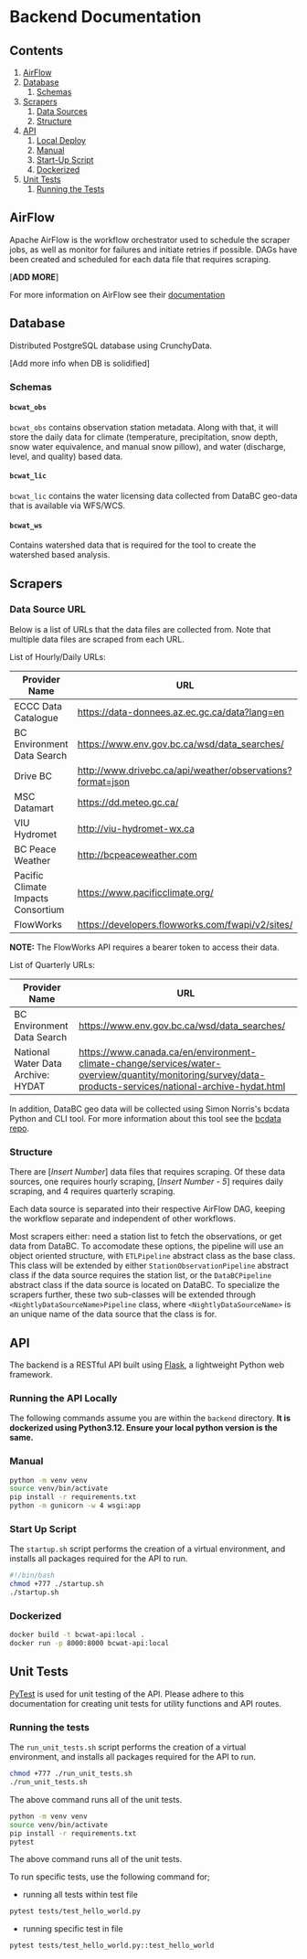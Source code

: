 # Backend Documentation

## Contents

1. [AirFlow](#airflow)
2. [Database](#database)
    1. [Schemas](#schemas)  
3. [Scrapers](#scrapers)
    1. [Data Sources](#data-source-url)
    2. [Structure](#structure)
4. [API](#api)
    1. [Local Deploy](#running-the-api-locally)
    2. [Manual](#manual)
    3. [Start-Up Script](#start-up-script)
    4. [Dockerized](#dockerized)
5. [Unit Tests](#unit-tests)
    1. [Running the Tests](#running-the-tests)

## AirFlow

Apache AirFlow is the workflow orchestrator used to schedule the scraper jobs, as well as monitor for failures and initiate retries if possible. DAGs have been created and scheduled for each data file that requires scraping. 

[**ADD MORE**]

For more information on AirFlow see their [documentation](https://airflow.apache.org/docs/)

## Database

Distributed PostgreSQL database using CrunchyData.

[Add more info when DB is solidified]

### Schemas

#### `bcwat_obs`

`bcwat_obs` contains observation station metadata. Along with that, it will store the daily data for climate (temperature, precipitation, snow depth, snow water equivalence, and manual snow pillow), and water (discharge, level, and quality) based data.

#### `bcwat_lic`

`bcwat_lic` contains the water licensing data collected from DataBC geo-data that is available via WFS/WCS.

#### `bcwat_ws`

Contains watershed data that is required for the tool to create the watershed based analysis.

## Scrapers

### Data Source URL

Below is a list of URLs that the data files are collected from. Note that multiple data files are scraped from each URL.

List of Hourly/Daily URLs:

| Provider Name                         | URL                                                       |
|---------------------------------------|-----------------------------------------------------------|
|ECCC Data Catalogue                    |https://data-donnees.az.ec.gc.ca/data?lang=en              |
|BC Environment Data Search             |https://www.env.gov.bc.ca/wsd/data_searches/               |
|Drive BC                               |http://www.drivebc.ca/api/weather/observations?format=json |
|MSC Datamart                           |https://dd.meteo.gc.ca/                                    |
|VIU Hydromet                           |http://viu-hydromet-wx.ca                                  |
|BC Peace Weather                       |http://bcpeaceweather.com                                  |
|Pacific Climate Impacts Consortium     |https://www.pacificclimate.org/                            |
|FlowWorks                              |https://developers.flowworks.com/fwapi/v2/sites/|

**NOTE:** The FlowWorks API requires a bearer token to access their data.

List of Quarterly URLs:

| Provider Name                         | URL                                                       |
|---------------------------------------|-----------------------------------------------------------|
|BC Environment Data Search             |https://www.env.gov.bc.ca/wsd/data_searches/               |
|National Water Data Archive: HYDAT     |https://www.canada.ca/en/environment-climate-change/services/water-overview/quantity/monitoring/survey/data-products-services/national-archive-hydat.html |

In addition, DataBC geo data will be collected using Simon Norris's bcdata Python and CLI tool. For more information about this tool see the [bcdata repo](https://github.com/smnorris/bcdata).

### Structure

There are [*Insert Number*] data files that requires scraping. Of these data sources, one requires hourly scraping, [*Insert Number - 5*] requires daily scraping, and 4 requires quarterly scraping.

Each data source is separated into their respective AirFlow DAG, keeping the workflow separate and independent of other workflows.

Most scrapers either: need a station list to fetch the observations, or get data from DataBC. To accomodate these options, the pipeline will use an object oriented structure, with `ETLPipeline` abstract class as the base class. This class will be extended by either `StationObservationPipeline` abstract class if the data source requires the station list, or the `DataBCPipeline` abstract class if the data source is located on DataBC. To specialize the scrapers further, these two sub-classes will be extended through `<NightlyDataSourceName>Pipeline` class, where `<NightlyDataSourceName>` is an unique name of the data source that the class is for. 

## API

The backend is a RESTful API built using [Flask](https://flask.palletsprojects.com/), a lightweight Python web framework.

### Running the API Locally

The following commands assume you are within the `backend` directory. __It is dockerized using Python3.12. Ensure your local python version is the same.__

### Manual

```bash
python -m venv venv
source venv/bin/activate
pip install -r requirements.txt
python -m gunicorn -w 4 wsgi:app
```

### Start Up Script

The `startup.sh` script performs the creation of a virtual environment, and installs all packages required for the API to run.

```bash
#!/bin/bash
chmod +777 ./startup.sh
./startup.sh
```

### Dockerized

```bash
docker build -t bcwat-api:local .
docker run -p 8000:8000 bcwat-api:local
```

## Unit Tests

[PyTest](https://docs.pytest.org/en/stable/contents.html) is used for unit testing of the API. Please adhere to this documentation for creating unit tests for utility functions and API routes.

### Running the tests

The `run_unit_tests.sh` script performs the creation of a virtual environment, and installs all packages required for the API to run.

```bash
chmod +777 ./run_unit_tests.sh
./run_unit_tests.sh
```

The above command runs all of the unit tests.

```bash
python -m venv venv
source venv/bin/activate
pip install -r requirements.txt
pytest
```

The above command runs all of the unit tests.

To run specific tests, use the following command for;

- running all tests within test file

```bash
pytest tests/test_hello_world.py
```

- running specific test in file

```bash
pytest tests/test_hello_world.py::test_hello_world
```
